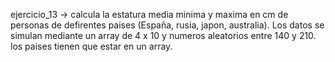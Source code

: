 ejercicio_13 -> calcula la estatura media minima y maxima en cm de personas de defirentes paises (España, rusia, japon, australia).
Los datos se simulan mediante un array de 4 x 10 y numeros aleatorios entre 140 y 210. los paises tienen que estar en un array. 